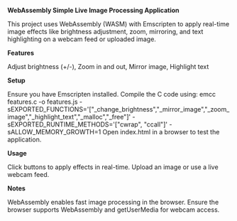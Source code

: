 **WebAssembly Simple Live Image Processing Application**

This project uses WebAssembly (WASM) with Emscripten to apply real-time image effects like brightness adjustment, zoom, mirroring, and text highlighting on a webcam feed or uploaded image.

**Features**

Adjust brightness (+/-), Zoom in and out, Mirror image, Highlight text

**Setup**

Ensure you have Emscripten installed.
Compile the C code using:
    emcc features.c -o features.js -sEXPORTED_FUNCTIONS='["_change_brightness","_mirror_image","_zoom_image","_highlight_text","_malloc","_free"]' -sEXPORTED_RUNTIME_METHODS='["cwrap", "ccall"]' -sALLOW_MEMORY_GROWTH=1
Open index.html in a browser to test the application.

**Usage**

Click buttons to apply effects in real-time. 
Upload an image or use a live webcam feed.

**Notes**

WebAssembly enables fast image processing in the browser. 
Ensure the browser supports WebAssembly and getUserMedia for webcam access.
